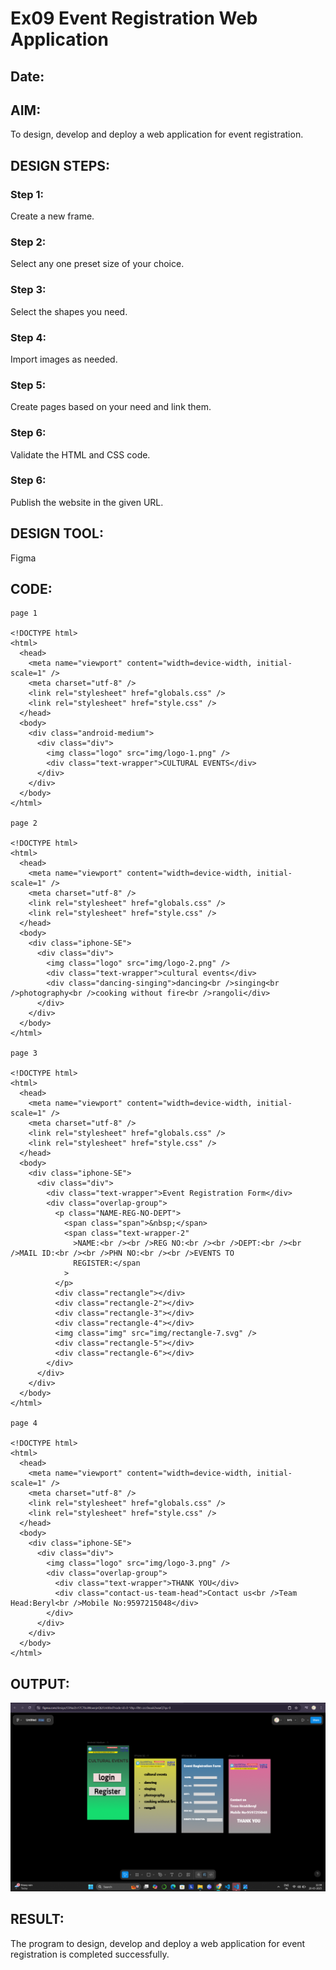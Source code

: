# Ex09 Event Registration Web Application
## Date:

## AIM:
To design, develop and deploy a web application for event registration.

## DESIGN STEPS:

### Step 1:
Create a new frame.

### Step 2:
Select any one preset size of your choice.

### Step 3:
Select the shapes you need.

### Step 4:
Import images as needed.

### Step 5:
Create pages based on your need and link them.

### Step 6:

Validate the HTML and CSS code.

### Step 6:

Publish the website in the given URL.

## DESIGN TOOL:
Figma

## CODE:
```
page 1

<!DOCTYPE html>
<html>
  <head>
    <meta name="viewport" content="width=device-width, initial-scale=1" />
    <meta charset="utf-8" />
    <link rel="stylesheet" href="globals.css" />
    <link rel="stylesheet" href="style.css" />
  </head>
  <body>
    <div class="android-medium">
      <div class="div">
        <img class="logo" src="img/logo-1.png" />
        <div class="text-wrapper">CULTURAL EVENTS</div>
      </div>
    </div>
  </body>
</html>

page 2

<!DOCTYPE html>
<html>
  <head>
    <meta name="viewport" content="width=device-width, initial-scale=1" />
    <meta charset="utf-8" />
    <link rel="stylesheet" href="globals.css" />
    <link rel="stylesheet" href="style.css" />
  </head>
  <body>
    <div class="iphone-SE">
      <div class="div">
        <img class="logo" src="img/logo-2.png" />
        <div class="text-wrapper">cultural events</div>
        <div class="dancing-singing">dancing<br />singing<br />photography<br />cooking without fire<br />rangoli</div>
      </div>
    </div>
  </body>
</html>

page 3

<!DOCTYPE html>
<html>
  <head>
    <meta name="viewport" content="width=device-width, initial-scale=1" />
    <meta charset="utf-8" />
    <link rel="stylesheet" href="globals.css" />
    <link rel="stylesheet" href="style.css" />
  </head>
  <body>
    <div class="iphone-SE">
      <div class="div">
        <div class="text-wrapper">Event Registration Form</div>
        <div class="overlap-group">
          <p class="NAME-REG-NO-DEPT">
            <span class="span">&nbsp;</span>
            <span class="text-wrapper-2"
              >NAME:<br /><br />REG NO:<br /><br />DEPT:<br /><br />MAIL ID:<br /><br />PHN NO:<br /><br />EVENTS TO
              REGISTER:</span
            >
          </p>
          <div class="rectangle"></div>
          <div class="rectangle-2"></div>
          <div class="rectangle-3"></div>
          <div class="rectangle-4"></div>
          <img class="img" src="img/rectangle-7.svg" />
          <div class="rectangle-5"></div>
          <div class="rectangle-6"></div>
        </div>
      </div>
    </div>
  </body>
</html>

page 4

<!DOCTYPE html>
<html>
  <head>
    <meta name="viewport" content="width=device-width, initial-scale=1" />
    <meta charset="utf-8" />
    <link rel="stylesheet" href="globals.css" />
    <link rel="stylesheet" href="style.css" />
  </head>
  <body>
    <div class="iphone-SE">
      <div class="div">
        <img class="logo" src="img/logo-3.png" />
        <div class="overlap-group">
          <div class="text-wrapper">THANK YOU</div>
          <div class="contact-us-team-head">Contact us<br />Team Head:Beryl<br />Mobile No:9597215048</div>
        </div>
      </div>
    </div>
  </body>
</html>

```


## OUTPUT:
![alt text](<Screenshot 2025-05-20 124001.png>)

## RESULT:
The program to design, develop and deploy a web application for event registration is completed successfully.
